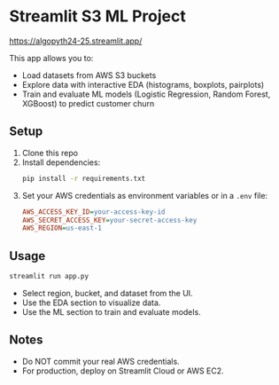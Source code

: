 # Streamlit S3 ML Project

https://algopyth24-25.streamlit.app/

This app allows you to:
- Load datasets from AWS S3 buckets
- Explore data with interactive EDA (histograms, boxplots, pairplots)
- Train and evaluate ML models (Logistic Regression, Random Forest, XGBoost) to predict customer churn

## Setup
1. Clone this repo
2. Install dependencies:
   ```bash
   pip install -r requirements.txt
   ```
3. Set your AWS credentials as environment variables or in a `.env` file:
   ```ini
   AWS_ACCESS_KEY_ID=your-access-key-id
   AWS_SECRET_ACCESS_KEY=your-secret-access-key
   AWS_REGION=us-east-1
   ```

## Usage
```bash
streamlit run app.py
```

- Select region, bucket, and dataset from the UI.
- Use the EDA section to visualize data.
- Use the ML section to train and evaluate models.

## Notes
- Do NOT commit your real AWS credentials.
- For production, deploy on Streamlit Cloud or AWS EC2.
